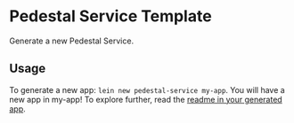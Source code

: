 # Pedestal Service Template

Generate a new Pedestal Service.

## Usage

To generate a new app: `lein new pedestal-service my-app`.  You will have a new app in my-app! To
explore further, read the [readme in your generated
app](https://github.com/pedestal/pedestal/blob/master/service-template/src/leiningen/new/pedestal_service/README.md).

<!-- Copyright 2013 Relevance, Inc. -->

